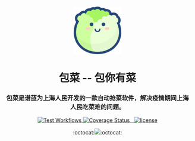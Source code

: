 <p align="center"><img src="_media/logo.png"/></p>
<h1 align="center" style="border-bottom: none;">包菜 -- 包你有菜</h1>
<h3 align="center">包菜是谱蓝为上海人民开发的一款自动抢菜软件，解决疫情期间上海人民吃菜难的问题。</h3>
<p align="center">
    <a href="https://github.com/jarodyv/cabbage/actions?query=workflow%3ATest+branch%3Amain">
        <img alt="Test Workflows" src="https://github.com/bradendubois/do-calculus/workflows/Test and Release/badge.svg">
    </a>
    <a href='https://github.com/jarodyv/cabbage?branch=main'>
        <img src='https://coveralls.io/repos/github/bradendubois/do-calculus/badge.svg?branch=main' alt='Coverage Status' />
    </a>
    <a href="https://github.com/jarodyv/cabbage">
        <img alt="" src="https://pypip.in/v/do-calculus/badge.svg">
    </a>
    <a href="https://github.com/jarodyv/cabbage">
        <img alt="" src="https://pypip.in/wheel/do-calculus/badge.svg">
    </a>
    <a href="https://github.com/jarodyv/cabbage/LICENSE">
        <img alt="license" src="https://img.shields.io/github/license/jarodyv/cabbage?style=flat-square">
    </a>
</p>
<p align="center">
:octocat:<a href="https://github.com/jarodyv/cabbage"><img src="https://img.shields.io/badge/-created%20for%20shanghai%20❤%20-blue?style=for-the-badge&logo=github"></a>:octocat:
</p>


